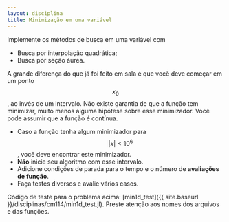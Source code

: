 ```yaml
---
layout: disciplina
title: Minimização em uma variável
---
```


Implemente os métodos de busca em uma variável com

  - Busca por interpolação quadrática;
  - Busca por seção áurea.

A grande diferença do que já foi feito em sala é que você deve
começar em um ponto $$x_0$$, ao invés de um intervalo. Não existe
garantia de que a função tem minimizar, muito menos alguma
hipótese sobre esse minimizador.
Você pode assumir que a função é contínua.

  - Caso a função tenha algum minimizador para $$|x| < 10^6$$, você
deve encontrar este minimizador.
  - **Não** inicie seu algoritmo com
esse intervalo.
  - Adicione condições de parada para o tempo e o número de **avaliações
de função**.
  - Faça testes diversos e avalie vários casos.

Código de teste para o problema acima:
[min1d_test]({{ site.baseurl }}/disciplinas/cm114/min1d_test.jl).
Preste atenção aos nomes dos arquivos e das funções.
